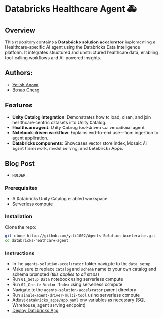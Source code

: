 # Databricks Healthcare Agent 🚑

## Overview
This repository contains a **Databricks solution accelerator** implementing a Healthcare-specific AI agent using the Databricks Data Intelligence platform. It integrates structured and unstructured healthcare data, enabling tool-calling workflows and AI-powered insights.

## Authors: 
* [Yatish Anand](https://www.linkedin.com/in/yatish-anand-mcts-42300b193/)
* [Bohao Cheng](https://www.linkedin.com/in/bohao-cheng-a6b58a11a/)

## Features
- **Unity Catalog integration**: Demonstrates how to load, clean, and join healthcare-centric datasets into Unity Catalog.
- **Healthcare agent**: Unity Catalog tool-driven conversational agent.
- **Notebook-driven workflow**: Explains end-to-end use—from ingestion to agent application.
- **Databricks components**: Showcases vector store index, Mosaic AI agent framework, model serving, and Databricks Apps.

## Blog Post
- `HOLDER`

### Prerequisites
- A Databricks Unity Catalog enabled workspace
- Serverless compute

### Installation
Clone the repo:

```bash
git clone https://github.com/yati1002/Agents-Solution-Accelerator.git
cd databricks-heathcare-agent
```

### Instructions
- In the `agents-solution-accelerator` folder navigate to the `data_setup`
- Make sure to replace `catalog` and `schema` name to your own catalog and schema prompted (*this applies to all steps*)
- Run `01_Setup Data` notebook using serverless compute
- Run `02_Create Vector Index` using serverless compute
- Navigate to the `agents-solution-accelerator` parent directory
- Run `single-agent-driver-multi-tool` using serverless compute
- Adjust `databricks_apps/app.yaml` env variables as necessary (SQL Warehouse, agent serving endpoint)
- [Deploy Databricks App](https://docs.databricks.com/aws/en/dev-tools/databricks-apps/deploy#deploy-the-app)

